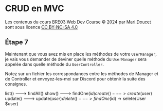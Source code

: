 # CRUD en MVC

Les contenus du cours [BRE03 Web Dev Course](https://kornog-dev.github.io/BRE03/) © 2024 par [Mari Doucet](https://github.com/kornog-dev) sont sous licence [CC BY-NC-SA 4.0](https://creativecommons.org/licenses/by-nc-sa/4.0/?ref=chooser-v1)

## Étape 7

Maintenant que vous avez mis en place les méthodes de votre `UserManager`, je vais vous demander de deviner quelle méthode du `UserManager` sera appelée dans quelle méthode du `UserController`.

Notez sur un fichier les correspondances entre les méthodes de Manager et de Controller et envoyez-les-moi sur Discord pour obtenir la suite des consignes.


list()   ---> findAll()
show()   ---> findOne($id)
create() ---> create($user)
update() ---> update($user)
delete() ---> findOne($id) -> selete(User $user)